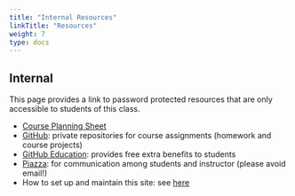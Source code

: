 ```yaml
---
title: "Internal Resources"
linkTitle: "Resources"
weight: 7
type: docs
---
```


## Internal

This page provides a link to password protected resources that are only accessible to students of this class.

- [Course Planning Sheet](https://bit.ly/3jHSNTP)
- [GitHub](https://github.com/personal): private repositories for course assignments (homework and course projects)
- [GitHub Education](https://education.github.com/): provides free extra benefits to students
- [Piazza](https://piazza.com/ucr/spring2018/gen242/home): for communication among students and instructor (please avoid email!)
- How to set up and maintain this site: see [here](https://girke.bioinformatics.ucr.edu/GEN242_docsy/rmarkdown/install/)
